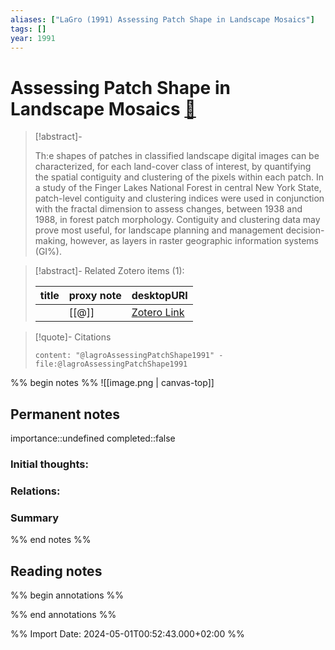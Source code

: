 ```yaml
---
aliases: ["LaGro (1991) Assessing Patch Shape in Landscape Mosaics"]
tags: []
year: 1991
---
```

# Assessing Patch Shape in Landscape Mosaics [📖](zotero://select/library/items/R3WW3BEZ)

> [!abstract]-
> 
> Th:e shapes of patches in classified landscape digital images can be characterized, for each land-cover class of interest, by quantifying the spatial contiguity and clustering of the pixels within each patch. In a study of the Finger Lakes National Forest in central New York State, patch-level contiguity and clustering indices were used in conjunction with the fractal dimension to assess changes, between 1938 and 1988, in forest patch morphology. Contiguity and clustering data may prove most useful, for landscape planning and management decision-making, however, as layers in raster geographic information systems (GI%).
> 

> [!abstract]- Related Zotero items (1):  
>
> | title | proxy note | desktopURI |
> | --- | --- | --- |
> |  | [[@]] | [Zotero Link]() |  |

> [!quote]- Citations
> 
> ```query
> content: "@lagroAssessingPatchShape1991" -file:@lagroAssessingPatchShape1991
> ```

%% begin notes %%
![[image.png | canvas-top]]
## Permanent notes
importance::undefined
completed::false
### Initial thoughts:


### Relations:


### Summary


%% end notes %%
## Reading notes
%% begin annotations %%

%% end annotations %%



%% Import Date: 2024-05-01T00:52:43.000+02:00 %%
